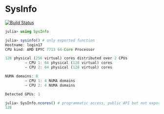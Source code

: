 # SysInfo

[![Build Status](https://github.com/carstenbauer/SysInfo.jl/actions/workflows/CI.yml/badge.svg?branch=main)](https://github.com/carstenbauer/SysInfo.jl/actions/workflows/CI.yml?query=branch%3Amain)

```julia
julia> using SysInfo

julia> sysinfo() # only exported function
Hostname: login17
CPU kind: AMD EPYC 7713 64-Core Processor

128 physical (256 virtual) cores distributed over 2 CPUs
         → CPU 1: 64 physical (128 virtual) cores
         → CPU 2: 64 physical (128 virtual) cores

NUMA domains: 8
         → CPU 1: 4 NUMA domains
         → CPU 2: 4 NUMA domains

Detected GPUs: 1

julia> SysInfo.ncores() # programmatic access, public API but not exported
128
```
